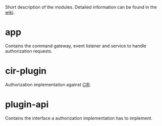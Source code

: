 Short description of the modules. Detailed information can be found in the [wiki](https://github.com/motown-io/motown/wiki/Identification-Authorization-Add-on).

# app

Contains the command gateway, event listener and service to handle authorization requests.

# cir-plugin

Authorization implementation against [CIR](https://eviolin.ev-services.net/cir/service.asmx).

# plugin-api

Contains the interface a authorization implementation has to implement.